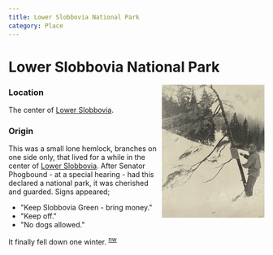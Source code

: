 ```yaml
---
title: Lower Slobbovia National Park
category: Place
---
```

# Lower Slobbovia National Park
<img src="img/195_%20LSNP.jpeg" style="width: 40%;" align="right">

### Location

The center of [Lower Slobbovia](Lower-Slobbovia).

### Origin

This was a small lone hemlock, branches on one side only, that lived for a while in the center of [Lower Slobbovia](Lower-Slobbovia). After Senator Phogbound - at a special hearing - had this declared a national park, it was cherished and guarded. Signs appeared;

- "Keep Slobbovia Green - bring money."
- "Keep off."
- "No dogs allowed."

It finally fell down one winter. <sup>[nw][]</sup>


[nw]: Names-Walt "Meany Names by Walter Little, 1984"
